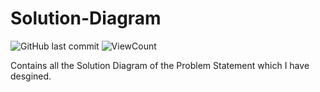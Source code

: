 # Solution-Diagram

![GitHub last commit](https://img.shields.io/github/last-commit/Sambhawam07/Solution-Diagram?style=flat)
![ViewCount](https://views.whatilearened.today/views/github/Sambhawam07/Solution-Diagram.svg?cache=remove)


Contains all the Solution Diagram of the Problem Statement which I have desgined.

